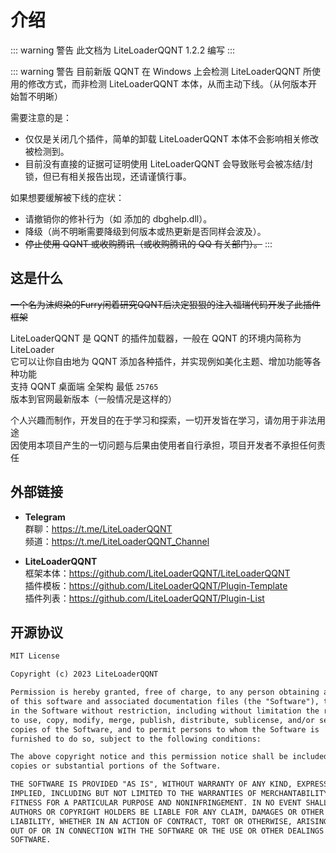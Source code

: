# 介绍

::: warning 警告
此文档为 LiteLoaderQQNT 1.2.2 编写
:::

::: warning 警告
目前新版 QQNT 在 Windows 上会检测 LiteLoaderQQNT 所使用的修改方式，而非检测 LiteLoaderQQNT 本体，从而主动下线。（从何版本开始暂不明晰）

需要注意的是：

- 仅仅是关闭几个插件，简单的卸载 LiteLoaderQQNT 本体不会影响相关修改被检测到。
- 目前没有直接的证据可证明使用 LiteLoaderQQNT 会导致账号会被冻结/封锁，但已有相关报告出现，还请谨慎行事。

如果想要缓解被下线的症状：

- 请撤销你的修补行为（如 添加的 dbghelp.dll）。
- 降级（尚不明晰需要降级到何版本或热更新是否同样会波及）。
- ~~停止使用 QQNT 或收购腾讯（或收购腾讯的 QQ 有关部门）。~~
:::

## 这是什么

~~一个名为沫烬染的Furry闲着研究QQNT后决定狠狠的注入福瑞代码开发了此插件框架~~

LiteLoaderQQNT 是 QQNT 的插件加载器，一般在 QQNT 的环境内简称为 LiteLoader  
它可以让你自由地为 QQNT 添加各种插件，并实现例如美化主题、增加功能等各种功能  
支持 QQNT 桌面端 全架构 最低 `25765` 版本到官网最新版本（一般情况是这样的）

个人兴趣而制作，开发目的在于学习和探索，一切开发皆在学习，请勿用于非法用途  
因使用本项目产生的一切问题与后果由使用者自行承担，项目开发者不承担任何责任

## 外部链接

- **Telegram**  
群聊：<https://t.me/LiteLoaderQQNT>  
频道：<https://t.me/LiteLoaderQQNT_Channel>

- **LiteLoaderQQNT**  
框架本体：<https://github.com/LiteLoaderQQNT/LiteLoaderQQNT>  
插件模板：<https://github.com/LiteLoaderQQNT/Plugin-Template>  
插件列表：<https://github.com/LiteLoaderQQNT/Plugin-List>

## 开源协议

```txt
MIT License

Copyright (c) 2023 LiteLoaderQQNT

Permission is hereby granted, free of charge, to any person obtaining a copy
of this software and associated documentation files (the "Software"), to deal
in the Software without restriction, including without limitation the rights
to use, copy, modify, merge, publish, distribute, sublicense, and/or sell
copies of the Software, and to permit persons to whom the Software is
furnished to do so, subject to the following conditions:

The above copyright notice and this permission notice shall be included in all
copies or substantial portions of the Software.

THE SOFTWARE IS PROVIDED "AS IS", WITHOUT WARRANTY OF ANY KIND, EXPRESS OR
IMPLIED, INCLUDING BUT NOT LIMITED TO THE WARRANTIES OF MERCHANTABILITY,
FITNESS FOR A PARTICULAR PURPOSE AND NONINFRINGEMENT. IN NO EVENT SHALL THE
AUTHORS OR COPYRIGHT HOLDERS BE LIABLE FOR ANY CLAIM, DAMAGES OR OTHER
LIABILITY, WHETHER IN AN ACTION OF CONTRACT, TORT OR OTHERWISE, ARISING FROM,
OUT OF OR IN CONNECTION WITH THE SOFTWARE OR THE USE OR OTHER DEALINGS IN THE
SOFTWARE.
```
